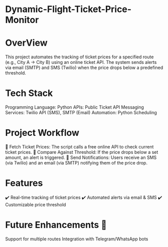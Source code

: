 # Dynamic-Flight-Ticket-Price-Monitor
# OverView
This project automates the tracking of ticket prices for a specified route (e.g., City A → City B) using an online ticket API. The system sends alerts via email (SMTP) and SMS (Twilio) when the price drops below a predefined threshold.

# Tech Stack
  Programming Language: Python
  APIs: Public Ticket API
  Messaging Services: Twilio API (SMS), SMTP (Email)
  Automation: Python Scheduling

# Project Workflow
  📌 Fetch Ticket Prices: The script calls a free online API to check current ticket prices.
  📌 Compare Against Threshold: If the price drops below a set amount, an alert is triggered.
  📌 Send Notifications: Users receive an SMS (via Twilio) and an email (via SMTP) notifying them of the price drop.

# Features
  ✔️ Real-time tracking of ticket prices
  ✔️ Automated alerts via email & SMS
  ✔️ Customizable price threshold

# Future Enhancements 🚀
  Support for multiple routes
  Integration with Telegram/WhatsApp bots
